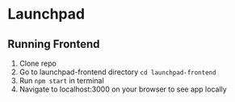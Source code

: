 # Launchpad

## Running Frontend

1. Clone repo
2. Go to launchpad-frontend directory `cd launchpad-frontend`
3. Run `npm start` in terminal
4. Navigate to localhost:3000 on your browser to see app locally
